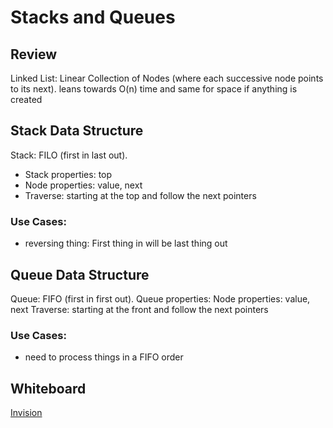 # Stacks and Queues

## Review

Linked List:  Linear Collection of Nodes (where each successive node points to its next).  leans towards O(n) time and same for space if anything is created

## Stack Data Structure

Stack: FILO (first in last out).  
  - Stack properties: top
  - Node properties: value, next
  - Traverse:  starting at the top and follow the next pointers
  


### Use Cases:

- reversing thing:  First thing in will be last thing out


## Queue Data Structure

Queue:  FIFO (first in first out). 
  Queue properties: 
  Node properties: value, next
  Traverse: starting at the front and follow the next pointers

### Use Cases:

- need to process things in a FIFO order

## Whiteboard
[Invision](https://projects.invisionapp.com/freehand/document/3JSPcSLXW)
